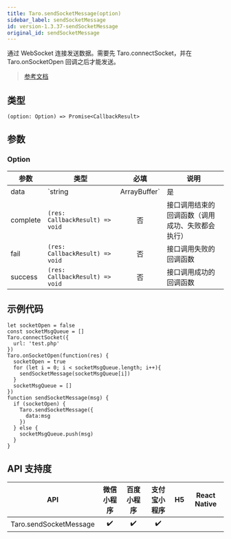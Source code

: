 ```yaml
---
title: Taro.sendSocketMessage(option)
sidebar_label: sendSocketMessage
id: version-1.3.37-sendSocketMessage
original_id: sendSocketMessage
---
```


通过 WebSocket 连接发送数据。需要先 Taro.connectSocket，并在 Taro.onSocketOpen 回调之后才能发送。

> [参考文档](https://developers.weixin.qq.com/miniprogram/dev/api/network/websocket/wx.sendSocketMessage.html)

## 类型

```tsx
(option: Option) => Promise<CallbackResult>
```

## 参数

### Option

| 参数 | 类型 | 必填 | 说明 |
| --- | --- | :---: | --- |
| data | `string | ArrayBuffer` | 是 | 需要发送的内容 |
| complete | `(res: CallbackResult) => void` | 否 | 接口调用结束的回调函数（调用成功、失败都会执行） |
| fail | `(res: CallbackResult) => void` | 否 | 接口调用失败的回调函数 |
| success | `(res: CallbackResult) => void` | 否 | 接口调用成功的回调函数 |

## 示例代码

```tsx
let socketOpen = false
const socketMsgQueue = []
Taro.connectSocket({
  url: 'test.php'
})
Taro.onSocketOpen(function(res) {
  socketOpen = true
  for (let i = 0; i < socketMsgQueue.length; i++){
    sendSocketMessage(socketMsgQueue[i])
  }
  socketMsgQueue = []
})
function sendSocketMessage(msg) {
  if (socketOpen) {
    Taro.sendSocketMessage({
      data:msg
    })
  } else {
    socketMsgQueue.push(msg)
  }
}
```

## API 支持度

| API | 微信小程序 | 百度小程序 | 支付宝小程序 | H5 | React Native |
| :---: | :---: | :---: | :---: | :---: | :---: |
| Taro.sendSocketMessage | ✔️ | ✔️ | ✔️ |  |  |
